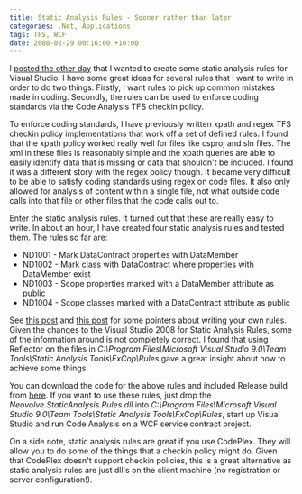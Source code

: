 ```yaml
---
title: Static Analysis Rules - Sooner rather than later
categories: .Net, Applications
tags: TFS, WCF
date: 2008-02-29 00:16:00 +10:00
---
```


 I [posted the other day][0] that I wanted to create some static analysis rules for Visual Studio. I have some great ideas for several rules that I want to write in order to do two things. Firstly, I want rules to pick up common mistakes made in coding. Secondly, the rules can be used to enforce coding standards via the Code Analysis TFS checkin policy. 

 To enforce coding standards, I have previously written xpath and regex TFS checkin policy implementations that work off a set of defined rules. I found that the xpath policy worked really well for files like csproj and sln files. The xml in these files is reasonably simple and the xpath queries are able to easily identify data that is missing or data that shouldn't be included. I found it was a different story with the regex policy though. It became very difficult to be able to satisfy coding standards using regex on code files. It also only allowed for analysis of content within a single file, not what outside code calls into that file or other files that the code calls out to. 

 Enter the static analysis rules. It turned out that these are really easy to write. In about an hour, I have created four static analysis rules and tested them. The rules so far are: 

<!--more-->

* ND1001 - Mark DataContract properties with DataMember
* ND1002 - Mark class with DataContract where properties with DataMember exist
* ND1003 - Scope properties marked with a DataMember attribute as public
* ND1004 - Scope classes marked with a DataContract attribute as public

 See [this post][1] and [this post][2] for some pointers about writing your own rules. Given the changes to the Visual Studio 2008 for Static Analysis Rules, some of the information around is not completely correct. I found that using Reflector on the files in _C:\Program Files\Microsoft Visual Studio 9.0\Team Tools\Static Analysis Tools\FxCop\Rules_ gave a great insight about how to achieve some things. 

 You can download the code for the above rules and included Release build from [here][3]. If you want to use these rules, just drop the _Neovolve.StaticAnalysis.Rules.dll_ into _C:\Program Files\Microsoft Visual Studio 9.0\Team Tools\Static Analysis Tools\FxCop\Rules_, start up Visual Studio and run Code Analysis on a WCF service contract project. 

 On a side note, static analysis rules are great if you use CodePlex. They will allow you to do some of the things that a checkin policy might do. Given that CodePlex doesn't support checkin policies, this is a great alternative as static analysis rules are just dll's on the client machine (no registration or server configuration!). 

[0]: /2008/02/25/writing-your-own-fxcop-rules/
[1]: http://blogs.msdn.com/fxcop/archive/2008/01/18/tutorial-on-writing-your-own-code-analysis-rule.aspx
[2]: http://blogs.msdn.com/fxcop/archive/2006/05/31/faq-can-i-create-custom-rules-that-target-both-visual-studio-and-fxcop-david-kean.aspx
[3]: http://www.codeplex.com/CSAR
